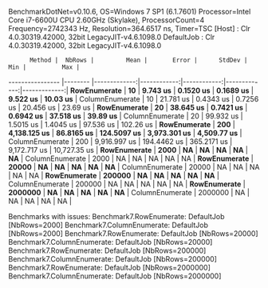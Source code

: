 
BenchmarkDotNet=v0.10.6, OS=Windows 7 SP1 (6.1.7601)
Processor=Intel Core i7-6600U CPU 2.60GHz (Skylake), ProcessorCount=4
Frequency=2742343 Hz, Resolution=364.6517 ns, Timer=TSC
  [Host]     : Clr 4.0.30319.42000, 32bit LegacyJIT-v4.6.1098.0
  DefaultJob : Clr 4.0.30319.42000, 32bit LegacyJIT-v4.6.1098.0


          Method |  NbRows |         Mean |       Error |      StdDev |          Min |          Max |
---------------- |-------- |-------------:|------------:|------------:|-------------:|-------------:|
    **RowEnumerate** |      **10** |     **9.743 us** |   **0.1520 us** |   **0.1689 us** |     **9.522 us** |     **10.03 us** |
 ColumnEnumerate |      10 |    21.781 us |   0.4343 us |   0.7256 us |    20.456 us |     23.69 us |
    **RowEnumerate** |      **20** |    **38.645 us** |   **0.7421 us** |   **0.6942 us** |    **37.518 us** |     **39.89 us** |
 ColumnEnumerate |      20 |    99.932 us |   1.5015 us |   1.4045 us |    97.536 us |    102.26 us |
    **RowEnumerate** |     **200** | **4,138.125 us** |  **86.8165 us** | **124.5097 us** | **3,973.301 us** |  **4,509.77 us** |
 ColumnEnumerate |     200 | 9,916.997 us | 194.4462 us | 365.2171 us | 9,172.717 us | 10,727.35 us |
    **RowEnumerate** |    **2000** |           **NA** |          **NA** |          **NA** |           **NA** |           **NA** |
 ColumnEnumerate |    2000 |           NA |          NA |          NA |           NA |           NA |
    **RowEnumerate** |   **20000** |           **NA** |          **NA** |          **NA** |           **NA** |           **NA** |
 ColumnEnumerate |   20000 |           NA |          NA |          NA |           NA |           NA |
    **RowEnumerate** |  **200000** |           **NA** |          **NA** |          **NA** |           **NA** |           **NA** |
 ColumnEnumerate |  200000 |           NA |          NA |          NA |           NA |           NA |
    **RowEnumerate** | **2000000** |           **NA** |          **NA** |          **NA** |           **NA** |           **NA** |
 ColumnEnumerate | 2000000 |           NA |          NA |          NA |           NA |           NA |

Benchmarks with issues:
  Benchmark7.RowEnumerate: DefaultJob [NbRows=2000]
  Benchmark7.ColumnEnumerate: DefaultJob [NbRows=2000]
  Benchmark7.RowEnumerate: DefaultJob [NbRows=20000]
  Benchmark7.ColumnEnumerate: DefaultJob [NbRows=20000]
  Benchmark7.RowEnumerate: DefaultJob [NbRows=200000]
  Benchmark7.ColumnEnumerate: DefaultJob [NbRows=200000]
  Benchmark7.RowEnumerate: DefaultJob [NbRows=2000000]
  Benchmark7.ColumnEnumerate: DefaultJob [NbRows=2000000]
